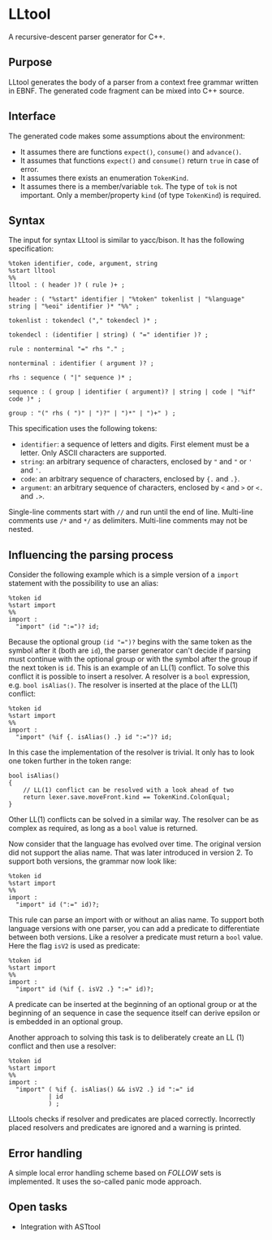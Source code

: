 # LLtool
A recursive-descent parser generator for C++.

## Purpose

LLtool generates the body of a parser from a context free grammar written in EBNF.
The generated code fragment can be mixed into C++ source.

## Interface

The generated code makes some assumptions about the environment:

- It assumes there are functions `expect()`, `consume()` and `advance()`.
- It assumes that functions `expect()` and `consume()` return `true` in case of error.
- It assumes there exists an enumeration `TokenKind`.
- It assumes there is a member/variable `tok`. The type of `tok` is not important.
  Only a member/property `kind` (of type `TokenKind`) is required.

## Syntax

The input for syntax LLtool is similar to yacc/bison. It has the following specification:

    %token identifier, code, argument, string
    %start lltool
    %%
    lltool : ( header )? ( rule )+ ;

    header : ( "%start" identifier | "%token" tokenlist | "%language" string | "%eoi" identifier )* "%%" ;

    tokenlist : tokendecl ("," tokendecl )* ;

    tokendecl : (identifier | string) ( "=" identifier )? ;

    rule : nonterminal "=" rhs "." ;

    nonterminal : identifier ( argument )? ;

    rhs : sequence ( "|" sequence )* ;

    sequence : ( group | identifier ( argument)? | string | code | "%if" code )* ;

    group : "(" rhs ( ")" | ")?" | ")*" | ")+" ) ;

This specification uses the following tokens:

- `identifier`: a sequence of letters and digits. First element must be a letter.
  Only ASCII characters are supported.
- `string`: an arbitrary sequence of characters, enclosed by `"` and `"` or `'` and `'`.
- `code`: an arbitrary sequence of characters, enclosed by `{.` and `.}`.
- `argument`: an arbitrary sequence of characters, enclosed by `<` and `>` or `<.` and `.>`.

Single-line comments start with `//` and run until the end of line.
Multi-line comments use `/*` and `*/` as delimiters. Multi-line comments may not
be nested.

## Influencing the parsing process

Consider the following example which is a simple version of a `import` statement
with the possibility to use an alias:

    %token id
    %start import
    %%
    import :
      "import" (id ":=")? id;

Because the optional group `(id "=")?` begins with the same token as the symbol
after it (both are `id`), the parser generator can't decide if parsing must
continue with the optional group or with the symbol after the group  if the next
token is `id`. This is an example of an LL(1) conflict. To solve this conflict
it is possible to insert a resolver. A resolver is a `bool` expression, e.g.
`bool isAlias()`. The resolver is inserted at the place of the LL(1) conflict:

    %token id
    %start import
    %%
    import :
      "import" (%if {. isAlias() .} id ":=")? id;

In this case the implementation of the resolver is trivial. It only has to look
one token further in the token range:

    bool isAlias()
    {
        // LL(1) conflict can be resolved with a look ahead of two
        return lexer.save.moveFront.kind == TokenKind.ColonEqual;
    }

Other LL(1) conflicts can be solved in a similar way. The resolver can be as
complex as required, as long as a `bool` value is returned.

Now consider that the language has evolved over time. The original version did
not support the alias name. That was later introduced in version 2. To support
both versions, the grammar now look like:

    %token id
    %start import
    %%
    import :
      "import" id (":=" id)?;

This rule can parse an import with or without an alias name. To support both
language versions with one parser, you can add a predicate to differentiate
between both versions. Like a resolver a predicate must return a `bool` value.
Here the flag `isV2` is used as predicate:

    %token id
    %start import
    %%
    import :
      "import" id (%if {. isV2 .} ":=" id)?;

A predicate can be inserted at the beginning of an optional group or at the
beginning of an sequence in case the sequence itself can derive epsilon or is
embedded in an optional group.

Another approach to solving this task is to deliberately create an LL (1)
conflict and then use a resolver:

    %token id
    %start import
    %%
    import :
      "import" ( %if {. isAlias() && isV2 .} id ":=" id
               | id
               ) ;

LLtools checks if resolver and predicates are placed correctly. Incorrectly
placed resolvers and predicates are ignored and a warning is printed.

## Error handling

A simple local error handling scheme based on _FOLLOW_ sets is implemented. It
uses the so-called panic mode approach.

## Open tasks

- Integration with ASTtool
